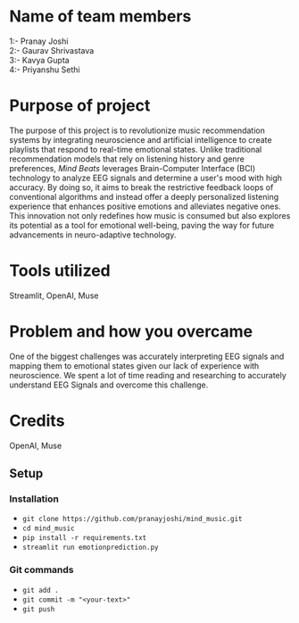 # Name of team members
1:- Pranay Joshi <br>
2:- Gaurav Shrivastava <br>
3:- Kavya Gupta <br>
4:- Priyanshu Sethi <br>


# Purpose of project
The purpose of this project is to revolutionize music recommendation systems by integrating neuroscience and artificial intelligence to create playlists that respond to real-time emotional states. Unlike traditional recommendation models that rely on listening history and genre preferences, *Mind Beats* leverages Brain-Computer Interface (BCI) technology to analyze EEG signals and determine a user's mood with high accuracy. By doing so, it aims to break the restrictive feedback loops of conventional algorithms and instead offer a deeply personalized listening experience that enhances positive emotions and alleviates negative ones. This innovation not only redefines how music is consumed but also explores its potential as a tool for emotional well-being, paving the way for future advancements in neuro-adaptive technology.
# Tools utilized
Streamlit, OpenAI, Muse
# Problem and how you overcame
One of the biggest challenges was accurately interpreting EEG signals and mapping them to emotional states given our lack of experience with neuroscience. We spent a lot of time reading and researching to accurately understand EEG Signals and overcome this challenge.
# Credits
OpenAI, Muse


## Setup
### Installation
* ```git clone https://github.com/pranayjoshi/mind_music.git```
* ```cd mind_music```
* ```pip install -r requirements.txt```
* ```streamlit run emotionprediction.py```
### Git commands
* ```git add .```
* ```git commit -m "<your-text>"```
* ```git push```
